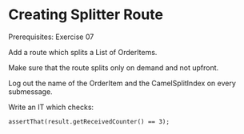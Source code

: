 Creating Splitter Route
================================

Prerequisites: Exercise 07

Add a route which splits a List of OrderItems.

Make sure that the route splits only on demand and not upfront.

Log out the name of the OrderItem and the CamelSplitIndex on every submessage. 

Write an IT which checks: 
```
assertThat(result.getReceivedCounter() == 3);
```